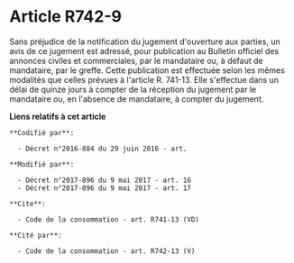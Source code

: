 # Article R742-9

Sans préjudice de la notification du jugement d'ouverture aux parties, un avis de ce jugement est adressé, pour publication
au Bulletin officiel des annonces civiles et commerciales, par le mandataire ou, à défaut de mandataire, par le greffe. Cette
publication est effectuée selon les mêmes modalités que celles prévues à l'article R. 741-13. Elle s'effectue dans un délai
de quinze jours à compter de la réception du jugement par le mandataire ou, en l'absence de mandataire, à compter du
jugement.

**Liens relatifs à cet article**

	**Codifié par**:

	  - Décret n°2016-884 du 29 juin 2016 - art.

	**Modifié par**:

	  - Décret n°2017-896 du 9 mai 2017 - art. 16
	  - Décret n°2017-896 du 9 mai 2017 - art. 17

	**Cite**:

	  - Code de la consommation - art. R741-13 (VD)

	**Cité par**:

	  - Code de la consommation - art. R742-13 (V)
